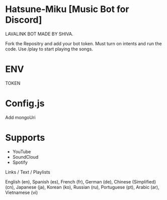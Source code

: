 # Hatsune-Miku [Music Bot for Discord]
LAVALINK BOT MADE BY SHIVA.

Fork the Repositry and add your bot token. Must turn on intents and run the code.
Use /play to start playing the songs.

# ENV
TOKEN
 
# Config.js
Add mongoUri

# Supports
- YouTube
- SoundCloud
- Spotify

Links / Text / Playlists
 
English (en),
Spanish (es),
French (fr),
German (de),
Chinese (Simplified) (cn),
Japanese (ja),
Korean (ko),
Russian (ru),
Portuguese (pt),
Arabic (ar),
Vietnamese (vi)
